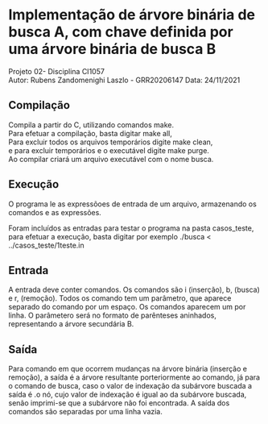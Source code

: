 # Implementação de árvore binária de busca A, com chave definida por uma árvore binária de busca B
Projeto 02- Disciplina CI1057   
Autor: Rubens Zandomenighi Laszlo - GRR20206147
Data: 24/11/2021

## Compilação 
Compila a partir do C, utilizando comandos make.  
Para efetuar a compilação, basta digitar make all,  
Para excluir todos os arquivos temporários digite make clean,   
e para excluir temporários e o executável digite make purge.  
Ao compilar criará um arquivo executável com o nome busca.

## Execução
O programa le as expressõoes de entrada de um arquivo, armazenando os comandos e as expressões.

Foram incluídos as entradas para testar o programa na pasta casos_teste, para efetuar a execução, basta digitar por exemplo ./busca < ../casos_teste/1teste.in 

## Entrada
A entrada deve conter comandos. Os comandos são i (inserção), b, (busca) e r, (remoção). Todos os comando tem um parâmetro, que aparece separado do comando por um espaço. Os comandos aparecem um por linha. O parâmetero será no formato de parênteses aninhados, representando a árvore secundária B.

## Saída
Para comando em que ocorrem mudanças na árvore binária (inserção e remoção), a saída é a árvore resultante porteriormente ao comando, já para o comando de busca, caso o valor de indexação da subárvore buscada a saída é .o nó, cujo valor de indexação é igual ao da subárvore buscada, senão imprimi-se que a subárvore não foi encontrada. 
A saída dos comandos são separadas por uma linha  vazia. 
